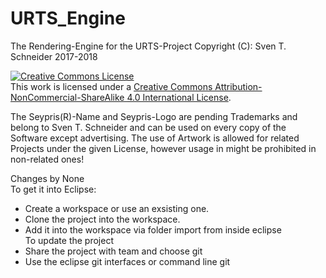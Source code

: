 # URTS_Engine
The Rendering-Engine for the URTS-Project
Copyright (C): Sven T. Schneider 2017-2018

<a rel="license" href="http://creativecommons.org/licenses/by-nc-sa/4.0/"><img alt="Creative Commons License" style="border-width:0" src="https://i.creativecommons.org/l/by-nc-sa/4.0/88x31.png" /></a><br />This work is licensed under a <a rel="license" href="http://creativecommons.org/licenses/by-nc-sa/4.0/">Creative Commons Attribution-NonCommercial-ShareAlike 4.0 International License</a>.

The Seypris(R)-Name and Seypris-Logo are pending Trademarks and belong to Sven T. Schneider and can be used on every copy of the Software except advertising.
The use of Artwork is allowed for related Projects under the given License, however usage in might be prohibited in non-related ones!

Changes by None<br/>
To get it into Eclipse:<br/>
 * Create a workspace or use an exsisting one.<br/>
 * Clone the project into the workspace.<br/>
 * Add it into the workspace via folder import from inside eclipse<br/>
To update the project<br/>
 * Share the project with team and choose git<br/>
 * Use the eclipse git interfaces or command line git<br/>
